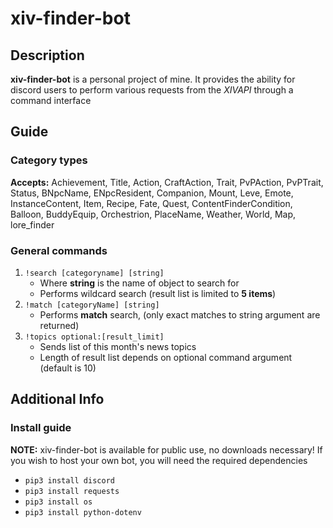 # xiv-finder-bot

## Description
**xiv-finder-bot** is a personal project of mine.  It provides the ability for discord users to perform various requests from the *XIVAPI* through a command interface

## Guide
### Category types
**Accepts:** Achievement, Title, Action, CraftAction, Trait, PvPAction, PvPTrait, Status, BNpcName, ENpcResident, Companion, Mount, Leve, Emote, InstanceContent, Item, Recipe, Fate, Quest, ContentFinderCondition, Balloon, BuddyEquip, Orchestrion, PlaceName, Weather, World, Map, lore_finder

### General commands
1. `!search [categoryname] [string]`
    - Where **string** is the name of object to search for
    - Performs wildcard search (result list is limited to **5 items**)
2. `!match [categoryName] [string]`
    - Performs **match** search, (only exact matches to string argument are returned)
3. `!topics optional:[result_limit]`
    - Sends list of this month's news topics
    - Length of result list depends on optional command argument (default is 10)

## Additional Info
### Install guide
**NOTE:** xiv-finder-bot is available for public use, no downloads necessary! If you wish to host your own bot, you will need the required dependencies

- ```pip3 install discord```
- ```pip3 install requests```
- ```pip3 install os```
- ```pip3 install python-dotenv```
